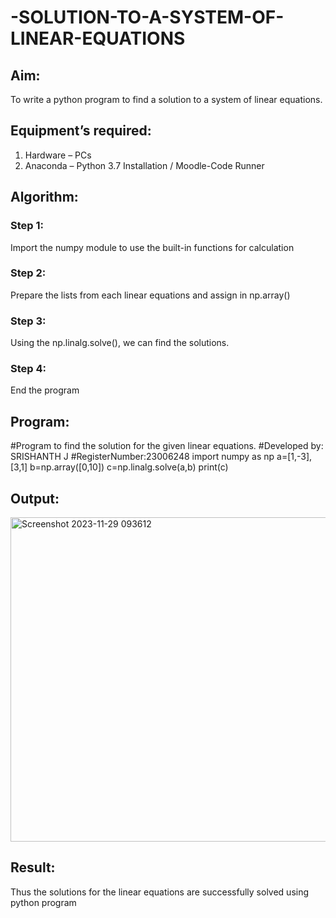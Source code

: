# -SOLUTION-TO-A-SYSTEM-OF-LINEAR-EQUATIONS
## Aim:
To write a python program to find a solution to a system of linear equations.
## Equipment’s required:
1. 	Hardware – PCs
2. 	Anaconda – Python 3.7 Installation / Moodle-Code Runner
## Algorithm:
### Step 1: 
Import the numpy module to use the built-in functions for calculation
### Step 2: 
Prepare the lists from each linear equations and assign in np.array()
### Step 3: 
Using the np.linalg.solve(), we can find the solutions.
### Step 4: 
End the program
## Program:
#Program to find the solution for the given linear equations.
#Developed by: SRISHANTH J
#RegisterNumber:23006248
import numpy as np
a=[1,-3],[3,1]
b=np.array([0,10])
c=np.linalg.solve(a,b)
print(c)
## Output:
<img width="519" alt="Screenshot 2023-11-29 093612" src="https://github.com/srishanth2006/-SOLUTION-TO-A-SYSTEM-OF-LINEAR-EQUATIONS/assets/150319470/86d1e87b-bcd0-4a19-9224-495c5f3a6166">

## Result: 
Thus the solutions for the linear equations are successfully solved using python program

